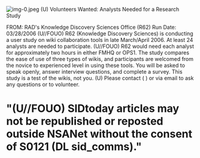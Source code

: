 ![img-0.jpeg](img-0.jpeg)
(U) Volunteers Wanted: Analysts Needed for a Research Study

FROM:
RAD's Knowledge Discovery Sciences Office (R62)
Run Date: 03/28/2006
(U//FOUO) R62 (Knowledge Discovery Sciences) is conducting a user study on wiki collaboration tools in late March/April 2006. At least 24 analysts are needed to participate.
(U//FOUO) R62 would need each analyst for approximately two hours in either FMHQ or OPS1. The study compares the ease of use of three types of wikis, and participants are welcomed from the novice to experienced level in using these tools. You will be asked to speak openly, answer interview questions, and complete a survey. This study is a test of the wikis, not you.
(U) Please contact
( ) or
via email to ask
any questions or to volunteer.

# "(U//FOUO) SIDtoday articles may not be republished or reposted outside NSANet without the consent of S0121 (DL sid_comms)."

